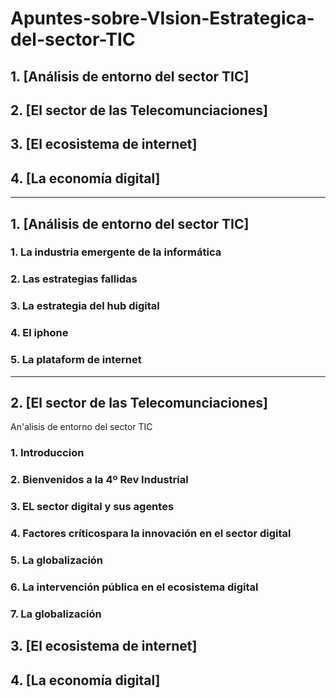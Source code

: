 # Apuntes-sobre-VIsion-Estrategica-del-sector-TIC

## 1. [Análisis de entorno del sector TIC]

## 2. [El sector de las Telecomunciaciones]

## 3. [El ecosistema de internet]

## 4. [La economía digital]


---------------

## 1. [Análisis de entorno del sector TIC]

### 1. La industria emergente de la informática

### 2. Las estrategias fallidas

### 3. La estrategia del hub digital

### 4. El iphone

### 5. La plataform de internet

-----------------

## 2. [El sector de las Telecomunciaciones]

An'alisis de entorno del sector TIC

### 1. Introduccion

### 2. Bienvenidos a la 4º Rev Industrial

### 3. EL sector digital y sus agentes 

### 4. Factores críticospara la innovación en el sector digital

### 5. La globalización

### 6. La intervención pública en el ecosistema digital

### 7. La globalización

## 3. [El ecosistema de internet]



## 4. [La economía digital]
